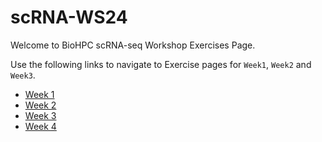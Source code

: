 # scRNA-WS24

Welcome to BioHPC scRNA-seq Workshop Exercises Page. <br>

Use the following links to navigate to Exercise pages for `Week1`, `Week2` and `Week3`.

- [Week 1](Lessons/Week1.md)
- [Week 2](Lessons/Week2.md)
- [Week 3](Lessons/Week3.md)
- [Week 4](Lessons/Week4.md)


